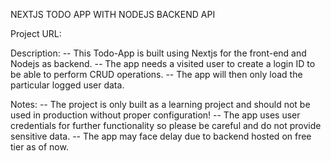 NEXTJS TODO APP WITH NODEJS BACKEND API

Project URL:


Description: 
-- This Todo-App is built using Nextjs for the front-end and Nodejs as backend.
-- The app needs a visited user to create a login ID to be able to perform CRUD operations.
-- The app will then only load the particular logged user data.

Notes: 
-- The project is only built as a learning project and should not be used in production without proper configuration!
-- The app uses user credentials for further functionality so please be careful and do not provide sensitive data.
-- The app may face delay due to backend hosted on free tier as of now.